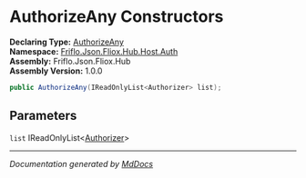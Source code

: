 ﻿<!--  
  <auto-generated>   
    The contents of this file were generated by a tool.  
    Changes to this file may be list if the file is regenerated  
  </auto-generated>   
-->

# AuthorizeAny Constructors

**Declaring Type:** [AuthorizeAny](../index.md)  
**Namespace:** [Friflo.Json.Fliox.Hub.Host.Auth](../../index.md)  
**Assembly:** Friflo.Json.Fliox.Hub  
**Assembly Version:** 1.0.0

```csharp
public AuthorizeAny(IReadOnlyList<Authorizer> list);
```

## Parameters

`list`  IReadOnlyList\<[Authorizer](../../Authorizer/index.md)\>

___

*Documentation generated by [MdDocs](https://github.com/ap0llo/mddocs)*
